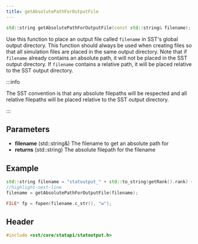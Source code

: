 ```yaml
---
title: getAbsolutePathForOutputFile
---
```


```cpp
std::string getAbsolutePathForOutputFile(const std::string& filename);
```

Use this function to place an output file called `filename` in SST's global output directory. This function should always be used when creating files so that all simulation files are placed in the same output directory. Note that if `filename` already contains an absolute path, it will not be placed in the SST output directory. If `filename` contains a relative path, it will be placed relative to the SST output directory.

:::info

The SST convention is that any absolute filepaths will be respected and all relative filepaths will be placed relative to the SST output directory.

:::

## Parameters
* **filename** (std::string&) The filename to get an absolute path for
* **returns** (std::string) The absolute filepath for the filename

## Example

```cpp
std::string filename = "statoutput_" + std::to_string(getRank().rank) + ".txt";
//highlight-next-line
filename = getAbsolutePathForOutputFile(filename);

FILE* fp = fopen(filename.c_str(), "w");
```

## Header
```cpp
#include <sst/core/statapi/statoutput.h>
```